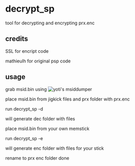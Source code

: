 # decrypt_sp

tool for decrypting and encrypting prx.enc

## credits

SSL for encript code

mathieulh for original psp code

## usage

grab msid.bin using 
![yoti's msiddumper](https://github.com/Yoti/psp_msiddump)

place msid.bin from jigkick files and prx folder with prx.enc

run decrypt_sp -d 

will generate dec folder with files

place msid.bin from your own memstick

run decrypt_sp -e

will generate enc folder with files for your stick

rename to prx enc folder done
